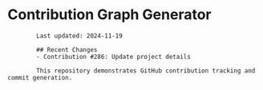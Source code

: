 # Contribution Graph Generator
            
            Last updated: 2024-11-19
            
            ## Recent Changes
            - Contribution #286: Update project details
            
            This repository demonstrates GitHub contribution tracking and commit generation.
        